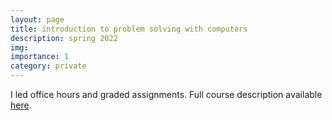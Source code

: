 ```yaml
---
layout: page
title: introduction to problem solving with computers
description: spring 2022
img: 
importance: 1
category: private
---
```

<!-- ---
title: "COMPSCI 121: An Introduction to Problem Solving with Computers (Spring 2022)"
collection: teaching
type: "Undergraduate course, Teaching Assistant"
permalink: 
venue: UMass Amherst 
date: 2022-01-01 
location: "Amherst, United States"
--- -->

I led office hours and graded assignments.  Full course description available [here](https://people.cs.umass.edu/~gordon/courses/CS121/COMPSCI-121%20Syllabus_S20.pdf).
